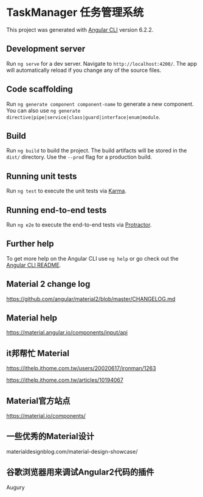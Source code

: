 # TaskManager 任务管理系统

This project was generated with [Angular CLI](https://github.com/angular/angular-cli) version 6.2.2.

## Development server

Run `ng serve` for a dev server. Navigate to `http://localhost:4200/`. The app will automatically reload if you change any of the source files.

## Code scaffolding

Run `ng generate component component-name` to generate a new component. You can also use `ng generate directive|pipe|service|class|guard|interface|enum|module`.

## Build

Run `ng build` to build the project. The build artifacts will be stored in the `dist/` directory. Use the `--prod` flag for a production build.

## Running unit tests

Run `ng test` to execute the unit tests via [Karma](https://karma-runner.github.io).

## Running end-to-end tests

Run `ng e2e` to execute the end-to-end tests via [Protractor](http://www.protractortest.org/).

## Further help

To get more help on the Angular CLI use `ng help` or go check out the [Angular CLI README](https://github.com/angular/angular-cli/blob/master/README.md).

## Material 2 change log

https://github.com/angular/material2/blob/master/CHANGELOG.md

## Material help

https://material.angular.io/components/input/api

## it邦帮忙 Material

https://ithelp.ithome.com.tw/users/20020617/ironman/1263

https://ithelp.ithome.com.tw/articles/10194067

## Material官方站点
https://material.io/components/

## 一些优秀的Material设计
materialdesignblog.com/material-design-showcase/

## 谷歌浏览器用来调试Angular2代码的插件
Augury


